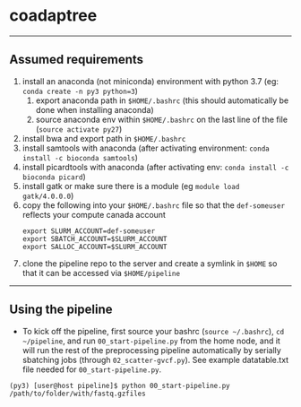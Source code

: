 # coadaptree
-----
## Assumed requirements
1. install an anaconda (not miniconda) environment with python 3.7 (eg: `conda create -n py3 python=3`)
    1. export anaconda path in `$HOME/.bashrc` (this should automatically be done when installing anaconda)
    1. source anaconda env within `$HOME/.bashrc` on the last line of the file (`source activate py27`)
1. install bwa and export path in `$HOME/.bashrc`
1. install samtools with anaconda (after activating environment: `conda install -c bioconda samtools`)
1. install picardtools with anaconda (after activating env: `conda install -c bioconda picard`)
1. install gatk or make sure there is a module (eg `module load gatk/4.0.0.0`)
1. copy the following into your `$HOME/.bashrc` file so that the `def-someuser` reflects your compute canada account
    ```
    export SLURM_ACCOUNT=def-someuser  
    export SBATCH_ACCOUNT=$SLURM_ACCOUNT  
    export SALLOC_ACCOUNT=$SLURM_ACCOUNT
    ```
1. clone the pipeline repo to the server and create a symlink in `$HOME` so that it can be accessed via `$HOME/pipeline`

-----

## Using the pipeline
- To kick off the pipeline, first source your bashrc (`source ~/.bashrc`), `cd ~/pipeline`, and run `00_start-pipeline.py` from the home node, and it will run the rest of the preprocessing pipeline automatically by serially sbatching jobs (through `02_scatter-gvcf.py`). See example datatable.txt file needed for `00_start-pipeline.py`.

`(py3) [user@host pipeline]$ python 00_start-pipeline.py /path/to/folder/with/fastq.gzfiles`
